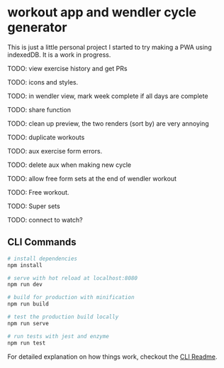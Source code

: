 # workout app and wendler cycle generator

This is just a little personal project I started to try making a PWA using indexedDB. It is a work in progress.

TODO: view exercise history and get PRs

TODO: icons and styles.

TODO: in wendler view, mark week complete if all days are complete

TODO: share function

TODO: clean up preview, the two renders (sort by) are very annoying

TODO: duplicate workouts

TODO: aux exercise form errors.

TODO: delete aux when making new cycle

TODO: allow free form sets at the end of wendler workout

TODO: Free workout.

TODO: Super sets

TODO: connect to watch?

## CLI Commands

```bash
# install dependencies
npm install

# serve with hot reload at localhost:8080
npm run dev

# build for production with minification
npm run build

# test the production build locally
npm run serve

# run tests with jest and enzyme
npm run test
```

For detailed explanation on how things work, checkout the [CLI Readme](https://github.com/developit/preact-cli/blob/master/README.md).
